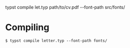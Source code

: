 typst compile let.typ path/to/cv.pdf --font-path src/fonts/
# Compiling
```
$ typst compile letter.typ --font-path fonts/
```

